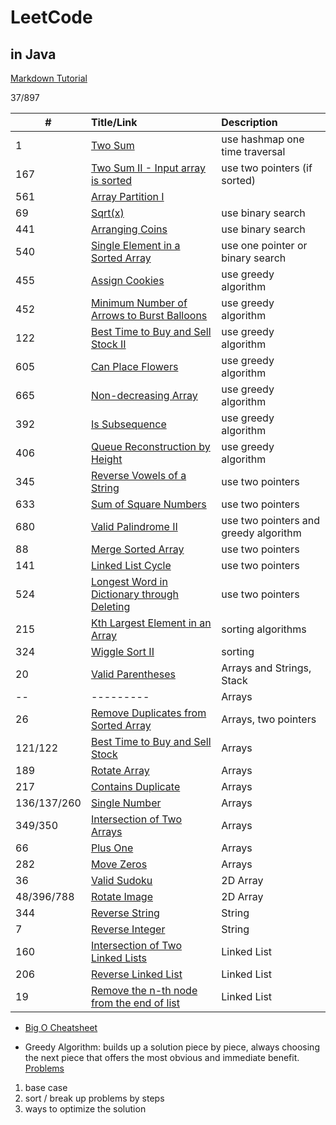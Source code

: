 # LeetCode
## in Java

[Markdown Tutorial](https://github.com/adam-p/markdown-here/wiki/Markdown-Cheatsheet)

37/897

| #  | Title/Link  | Description  |
| -- |:---------|:---------| 
| 1  | [Two Sum](https://leetcode.com/problems/two-sum/description/) | use hashmap  one time traversal| 
| 167 |[Two Sum II - Input array is sorted](https://leetcode.com/problems/two-sum-ii-input-array-is-sorted/discuss/)| use two pointers (if sorted)|
| 561| [Array Partition I](https://leetcode.com/problems/array-partition-i/description/) |
| 69 | [Sqrt(x)](https://leetcode.com/problems/sqrtx/description/) | use binary search |
| 441 |[Arranging Coins](https://leetcode.com/problems/arranging-coins/)| use binary search |
| 540 | [Single Element in a Sorted Array](https://leetcode.com/problems/single-element-in-a-sorted-array/description/)| use one pointer or binary search|
| 455 | [Assign Cookies](https://leetcode.com/problems/assign-cookies/description/)| use greedy algorithm|
| 452 | [Minimum Number of Arrows to Burst Balloons](https://leetcode.com/problems/minimum-number-of-arrows-to-burst-balloons/description/)| use greedy algorithm| 
| 122 | [Best Time to Buy and Sell Stock II](https://leetcode.com/problems/best-time-to-buy-and-sell-stock-ii/description/)| use greedy algorithm| 
| 605 | [Can Place Flowers](https://leetcode.com/problems/can-place-flowers/description/) |use greedy algorithm| 
| 665 | [Non-decreasing Array](https://leetcode.com/problems/non-decreasing-array/description/) | use greedy algorithm| 
| 392 | [Is Subsequence](https://leetcode.com/problems/is-subsequence/description/) | use greedy algorithm| 
| 406 | [Queue Reconstruction by Height](https://leetcode.com/problems/queue-reconstruction-by-height/description/) | use greedy algorithm| 
| 345 | [Reverse Vowels of a String](https://leetcode.com/problems/reverse-vowels-of-a-string/description/)| use two pointers|
| 633 | [Sum of Square Numbers](https://leetcode.com/problems/sum-of-square-numbers/description/) | use two pointers |
| 680 | [Valid Palindrome II](https://leetcode.com/problems/valid-palindrome-ii/description/)| use two pointers and greedy algorithm|
| 88 | [Merge Sorted Array](https://leetcode.com/problems/merge-sorted-array/description/) | use two pointers |
| 141 |[Linked List Cycle](https://leetcode.com/problems/linked-list-cycle/description/) | use two pointers |
| 524 |[Longest Word in Dictionary through Deleting](https://leetcode.com/problems/longest-word-in-dictionary-through-deleting/description/) | use two pointers| 
| 215 | [Kth Largest Element in an Array](https://leetcode.com/problems/kth-largest-element-in-an-array/description/)| sorting algorithms |
| 324 | [Wiggle Sort II](https://leetcode.com/problems/wiggle-sort-ii/description/)| sorting |
| 20  | [Valid Parentheses](https://leetcode.com/problems/valid-parentheses/description/) | Arrays and Strings, Stack|
| --  |---------|Arrays| 
| 26  | [Remove Duplicates from Sorted Array](https://leetcode.com/problems/remove-duplicates-from-sorted-array/) | Arrays, two pointers|
| 121/122 | [Best Time to Buy and Sell Stock](https://leetcode.com/problems/best-time-to-buy-and-sell-stock/description/) | Arrays|
| 189 | [Rotate Array](https://leetcode.com/problems/rotate-array/) | Arrays| 
| 217 | [Contains Duplicate](https://leetcode.com/problems/contains-duplicate/description/) | Arrays | 
| 136/137/260 | [Single Number](https://leetcode.com/problems/single-number/description/) | Arrays |
| 349/350 | [Intersection of Two Arrays](https://leetcode.com/problems/intersection-of-two-arrays/description/) | Arrays | 
| 66 | [Plus One](https://leetcode.com/problems/plus-one/description/) | Arrays | 
| 282 | [Move Zeros](https://leetcode.com/problems/move-zeroes/description/) | Arrays |
| 36 | [Valid Sudoku](https://leetcode.com/problems/valid-sudoku/description/) | 2D Array |
| 48/396/788 | [Rotate Image](https://leetcode.com/problems/rotate-image/description/) | 2D Array | 
| 344 | [Reverse String](https://leetcode.com/problems/reverse-string/) | String |
| 7 | [Reverse Integer](https://leetcode.com/problems/reverse-integer/description/)| String |
| 160| [Intersection of Two Linked Lists](https://leetcode.com/problems/intersection-of-two-linked-lists/description/) | Linked List|
| 206| [Reverse Linked List](https://leetcode.com/problems/reverse-linked-list/description/) | Linked List|
| 19 | [Remove the n-th node from the end of list](https://leetcode.com/problems/remove-nth-node-from-end-of-list/) | Linked List| 





* [Big O Cheatsheet](http://bigocheatsheet.com/)

* Greedy Algorithm: 
builds up a solution piece by piece, always choosing the next piece that offers the most obvious and immediate benefit.
[Problems](https://www.geeksforgeeks.org/greedy-algorithms/)
1. base case 
2. sort / break up problems by steps 
3. ways to optimize the solution




